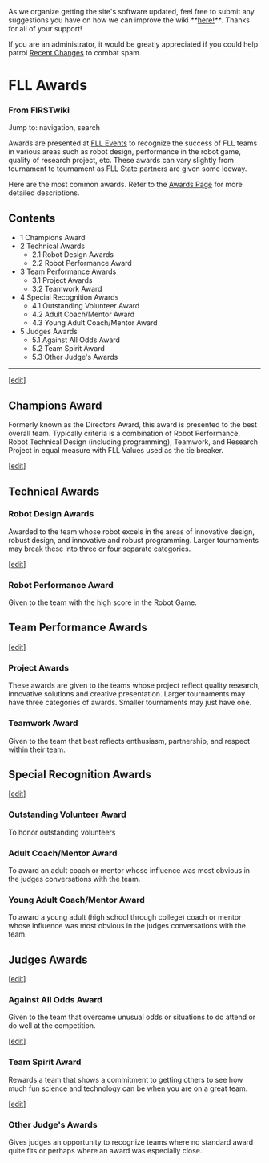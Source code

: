 As we organize getting the site's software updated, feel free to submit any
suggestions you have on how we can improve the wiki
_**_[here!](/index.php/User:Hallry/Suggestions "User:Hallry/Suggestions"
)_**_. Thanks for all of your support!

If you are an administrator, it would be greatly appreciated if you could help
patrol [Recent Changes](/index.php/Special:Recentchanges
"Special:Recentchanges" ) to combat spam.

# FLL Awards

### From FIRSTwiki

Jump to: navigation, search

Awards are presented at [FLL Events](/index.php/Category:FLL_Events
"Category:FLL Events" ) to recognize the success of FLL teams in various areas
such as robot design, performance in the robot game, quality of research
project, etc. These awards can vary slightly from tournament to tournament as
FLL State partners are given some leeway.

Here are the most common awards. Refer to the [Awards
Page](http://usfirst.org/roboticsprograms/fll/content.aspx?id=770
"http://usfirst.org/roboticsprograms/fll/content.aspx?id=770" ) for more
detailed descriptions.

## Contents

  * 1 Champions Award
  * 2 Technical Awards
    * 2.1 Robot Design Awards
    * 2.2 Robot Performance Award
  * 3 Team Performance Awards
    * 3.1 Project Awards
    * 3.2 Teamwork Award
  * 4 Special Recognition Awards
    * 4.1 Outstanding Volunteer Award
    * 4.2 Adult Coach/Mentor Award
    * 4.3 Young Adult Coach/Mentor Award
  * 5 Judges Awards
    * 5.1 Against All Odds Award
    * 5.2 Team Spirit Award
    * 5.3 Other Judge's Awards  
---  
  
[[edit](/index.php?title=FLL_Awards&action=edit&section=1 "Edit section:
Champions Award" )]

## Champions Award

Formerly known as the Directors Award, this award is presented to the best
overall team. Typically criteria is a combination of Robot Performance, Robot
Technical Design (including programming), Teamwork, and Research Project in
equal measure with FLL Values used as the tie breaker.

[[edit](/index.php?title=FLL_Awards&action=edit&section=2 "Edit section:
Technical Awards" )]

## Technical Awards


### Robot Design Awards

Awarded to the team whose robot excels in the areas of innovative design,
robust design, and innovative and robust programming. Larger tournaments may
break these into three or four separate categories.

[[edit](/index.php?title=FLL_Awards&action=edit&section=4 "Edit section: Robot
Performance Award" )]

### Robot Performance Award

Given to the team with the high score in the Robot Game.


## Team Performance Awards

[[edit](/index.php?title=FLL_Awards&action=edit&section=6 "Edit section:
Project Awards" )]

### Project Awards

These awards are given to the teams whose project reflect quality research,
innovative solutions and creative presentation. Larger tournaments may have
three categories of awards. Smaller tournaments may just have one.


### Teamwork Award

Given to the team that best reflects enthusiasm, partnership, and respect
within their team.


## Special Recognition Awards

[[edit](/index.php?title=FLL_Awards&action=edit&section=9 "Edit section:
Outstanding Volunteer Award" )]

### Outstanding Volunteer Award

To honor outstanding volunteers


### Adult Coach/Mentor Award

To award an adult coach or mentor whose influence was most obvious in the
judges conversations with the team.


### Young Adult Coach/Mentor Award

To award a young adult (high school through college) coach or mentor whose
influence was most obvious in the judges conversations with the team.


## Judges Awards

[[edit](/index.php?title=FLL_Awards&action=edit&section=13 "Edit section:
Against All Odds Award" )]

### Against All Odds Award

Given to the team that overcame unusual odds or situations to do attend or do
well at the competition.

[[edit](/index.php?title=FLL_Awards&action=edit&section=14 "Edit section: Team
Spirit Award" )]

### Team Spirit Award

Rewards a team that shows a commitment to getting others to see how much fun
science and technology can be when you are on a great team.

[[edit](/index.php?title=FLL_Awards&action=edit&section=15 "Edit section:
Other Judge's Awards" )]

### Other Judge's Awards

Gives judges an opportunity to recognize teams where no standard award quite
fits or perhaps where an award was especially close.

